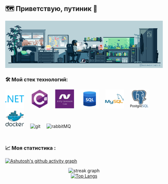## 🗺️ Приветствую, путиник 👋

<div align="center">
  <img src="https://github.com/IgorBoytsov/IgorBoytsov/blob/main/gifs/Coding.gif" alt="Coding GIF"/>
</div>

<h3 align="left">🛠️ Мой стек технологий:</h3>

<div align="left" style="margin-bottom: 10px;">
  <img src="https://github.com/IgorBoytsov/IgorBoytsov/blob/main/images/dotNetpng.png" alt=".NET" width="60" height="60" />
  
  <img width="12" />
  
  <img src="https://raw.githubusercontent.com/devicons/devicon/master/icons/csharp/csharp-original.svg" alt="csharp" width="60" height="60"/>
  <img width="12" />
  <img src="https://github.com/IgorBoytsov/IgorBoytsov/blob/main/images/EFC-Core.png" alt="csharp" width="60" height="60"/>
   <img width="12" />
  <img src="https://github.com/IgorBoytsov/IgorBoytsov/blob/main/images/icons8-sql-96.png" alt="SQL" width="60" height="60"/>
  
  <img width="12" />
  
  <img src="https://raw.githubusercontent.com/devicons/devicon/master/icons/mysql/mysql-original-wordmark.svg" alt="mysql" width="60" height="60"/> 
  <img width="12" />
  <img src="https://raw.githubusercontent.com/devicons/devicon/master/icons/postgresql/postgresql-original-wordmark.svg" alt="postgresql" width="60" height="60"/> 

  <img width="12" />

  <img src="https://raw.githubusercontent.com/devicons/devicon/master/icons/docker/docker-original-wordmark.svg" alt="docker" width="60" height="60"/>
  <img width="12" />
  <img src="https://www.vectorlogo.zone/logos/git-scm/git-scm-icon.svg" alt="git" width="60" height="60"/> 
  <img width="12" />
  <img src="https://www.vectorlogo.zone/logos/rabbitmq/rabbitmq-icon.svg" alt="rabbitMQ" width="60" height="60"/> 
</div>

<br>

<h3 align="left">📈    Моя статистика :</h3>

[![Ashutosh's github activity graph](https://github-readme-activity-graph.vercel.app/graph?username=igorboytsov&theme=react-dark)](https://github.com/ashutosh00710/github-readme-activity-graph)

<div align="center">
  <img src="https://streak-stats.demolab.com?user=IgorBoytsov&locale=en&mode=daily&theme=shadow-blue&hide_border=false&border_radius=5&order=3" height="220" alt="streak graph"  />
  <br/>
    <a href="https://github.com/anuraghazra/github-readme-stats">
    <img src="https://github-readme-stats.vercel.app/api/top-langs/?username=IgorBoytsov&theme=github_dark&layout=pie" alt="Top Langs" />
  </a>
</div>

